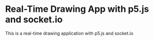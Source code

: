 # Real-Time Drawing App with p5.js and socket.io
This is a real-time drawing application with p5.js and socket.io  
